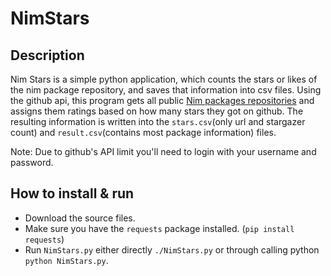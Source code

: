 # NimStars

Description
------------
Nim Stars is a simple python application, which counts the stars or likes of the nim package repository, and saves that information into csv files. Using the github api, this program gets all public [Nim packages repositories](https://github.com/nim-lang/packages/blob/master/packages.json) and assigns them ratings based on how many stars they got on github. The resulting information is written into the `stars.csv`(only url and stargazer count) and `result.csv`(contains most package information) files.

Note: Due to github's API limit you'll need to login with your username and password.

How to install & run
--------------------
- Download the source files.
- Make sure you have the `requests` package installed. (`pip install requests`)
- Run `NimStars.py` either directly `./NimStars.py` or through calling python `python NimStars.py`.

